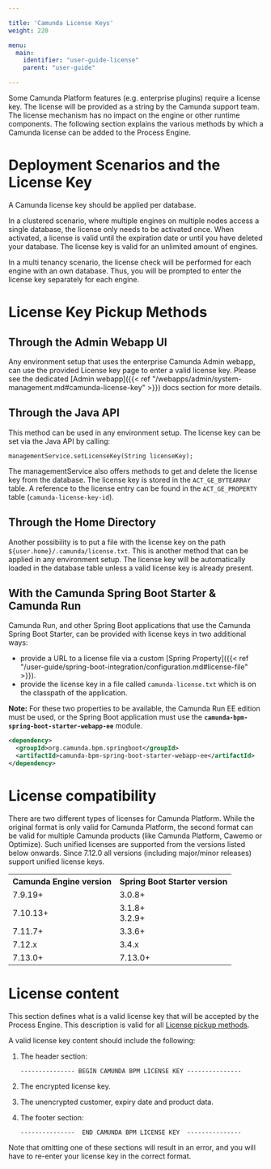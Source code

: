 ```yaml
---

title: 'Camunda License Keys'
weight: 220

menu:
  main:
    identifier: "user-guide-license"
    parent: "user-guide"

---
```


Some Camunda Platform features (e.g. enterprise plugins) require a license key. The license will be provided as a string by 
the Camunda support team. The license mechanism has no impact on the engine or other runtime components. The following 
section explains the various methods by which a Camunda license can be added to the Process Engine.


# Deployment Scenarios and the License Key

A Camunda license key should be applied per database.

In a clustered scenario, where multiple engines on multiple nodes access a single database, the 
license only needs to be activated once. When activated, a license is valid until the expiration 
date or until you have deleted your database. The license key is valid for an unlimited amount of 
engines.

In a multi tenancy scenario, the license check will be performed for each engine with an own 
database. Thus, you will be prompted to enter the license key separately for each engine.


# License Key Pickup Methods

## Through the Admin Webapp UI

Any environment setup that uses the enterprise Camunda Admin webapp, can use the provided License key page to
enter a valid license key. Please see the dedicated [Admin webapp]({{< ref "/webapps/admin/system-management.md#camunda-license-key" >}}) 
docs section for more details.

## Through the Java API

This method can be used in any environment setup. The license key can be set via the 
Java API by calling:

```
managementService.setLicenseKey(String licenseKey);
```

The managementService also offers methods to get and delete the license key from the database.
The license key is stored in the `ACT_GE_BYTEARRAY` table. A reference to the license entry can 
be found in the `ACT_GE_PROPERTY` table (`camunda-license-key-id`).

## Through the Home Directory

Another possibility is to put a file with the license key on the path `${user.home}/.camunda/license.txt`. 
This is another method that can be applied in any environment setup. The license key will be 
automatically loaded in the database table unless a valid license key is already present.

## With the Camunda Spring Boot Starter & Camunda Run

Camunda Run, and other Spring Boot applications that use the Camunda Spring Boot Starter, can be provided with license  keys in two additional ways:

* provide a URL to a license file via a custom [Spring Property]({{< ref "/user-guide/spring-boot-integration/configuration.md#license-file" >}}).
* provide the license key in a file called `camunda-license.txt` which is on the classpath of the application.

**Note:** For these two properties to be available, the Camunda Run EE edition must be used, or the Spring Boot 
application must use the **`camunda-bpm-spring-boot-starter-webapp-ee`** module.

```xml
<dependency>
  <groupId>org.camunda.bpm.springboot</groupId>
  <artifactId>camunda-bpm-spring-boot-starter-webapp-ee</artifactId>
</dependency>
```

# License compatibility

There are two different types of licenses for Camunda Platform. While the original format is only valid 
for Camunda Platform, the second format can be valid for multiple Camunda products (like Camunda Platform, 
Cawemo or Optimize). Such unified licenses are supported from the versions listed below onwards. 
Since 7.12.0 all versions (including major/minor releases) support unified license keys.

<table class="table table-striped">
  <tr>
    <th>Camunda Engine version</th>
    <th>Spring Boot Starter version</th>
  </tr>
  <tr>
    <td>7.9.19+</td>
    <td>3.0.8+</td>
  </tr>
  <tr>
    <td>7.10.13+</td>
    <td>3.1.8+<br>3.2.9+</td>
  </tr>
  <tr>
    <td>7.11.7+</td>
    <td>3.3.6+</td>
  </tr>
  <tr>
    <td>7.12.x</td>
    <td>3.4.x</td>
  </tr>
  <tr>
    <td>7.13.0+</td>
    <td>7.13.0+</td>
  </tr>
</table>


# License content

This section defines what is a valid license key that will be accepted by the Process Engine. This description is 
valid for all [License pickup methods](#license-key-pickup-methods).

A valid license key content should include the following:

1. The header section:
    ```
    --------------- BEGIN CAMUNDA BPM LICENSE KEY ---------------
    ``` 
1. The encrypted license key.

1. The unencrypted customer, expiry date and product data.

1. The footer section:
    ```
    ---------------  END CAMUNDA BPM LICENSE KEY  ---------------
    ```

Note that omitting one of these sections will result in an error, and you will have to re-enter your
license key in the correct format.